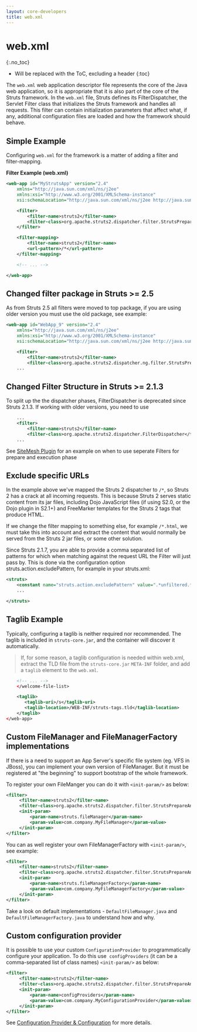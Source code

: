 ```yaml
---
layout: core-developers
title: web.xml
---
```


# web.xml
{:.no_toc}

* Will be replaced with the ToC, excluding a header
{:toc}

The `web.xml` web application descriptor file represents the core of the Java web application, so it is appropriate 
that it is also part of the core of the Struts framework. In the `web.xml` file, Struts defines its FilterDispatcher, 
the Servlet Filter class that initializes the Struts framework and handles all requests. This filter can contain 
initialization parameters that affect what, if any, additional configuration files are loaded and how the framework 
should behave.

## Simple Example

Configuring `web.xml` for the framework is a matter of adding a filter and filter-mapping.

**Filter Example (web.xml)**

```xml
<web-app id="MyStrutsApp" version="2.4" 
	xmlns="http://java.sun.com/xml/ns/j2ee" 
	xmlns:xsi="http://www.w3.org/2001/XMLSchema-instance" 
	xsi:schemaLocation="http://java.sun.com/xml/ns/j2ee http://java.sun.com/xml/ns/j2ee/web-app_2_4.xsd">

    <filter>
        <filter-name>struts2</filter-name>
        <filter-class>org.apache.struts2.dispatcher.filter.StrutsPrepareAndExecuteFilter</filter-class>
    </filter>

    <filter-mapping>
        <filter-name>struts2</filter-name>
        <url-pattern>/*</url-pattern>
    </filter-mapping>

    <!-- ... -->

</web-app>
```

## Changed filter package in Struts >= 2.5

As from Struts 2.5 all filters were moved to top package, if you are using older version you must use the old package, 
see example:

```xml
<web-app id="WebApp_9" version="2.4" 
	xmlns="http://java.sun.com/xml/ns/j2ee" 
	xmlns:xsi="http://www.w3.org/2001/XMLSchema-instance" 
	xsi:schemaLocation="http://java.sun.com/xml/ns/j2ee http://java.sun.com/xml/ns/j2ee/web-app_2_4.xsd">

    <filter>
        <filter-name>struts2</filter-name>
        <filter-class>org.apache.struts2.dispatcher.ng.filter.StrutsPrepareAndExecuteFilter</filter-class>
    ...
```

## Changed Filter Structure in Struts >= 2.1.3

To split up the the dispatcher phases, FilterDispatcher is deprecated since Struts 2.1.3. If working with older 
versions, you need to use

```xml
    ...
    <filter>
        <filter-name>struts2</filter-name>
        <filter-class>org.apache.struts2.dispatcher.FilterDispatcher</filter-class>
    ...
```

See [SiteMesh Plugin](../plugins/sitemesh-plugin.html) for an example on when to use seperate Filters for prepare 
and execution phase

## Exclude specific URLs

In the example above we've mapped the Struts 2 dispatcher to `/*`, so Struts 2 has a crack at all incoming requests. 
This is because Struts 2 serves static content from its jar files, including Dojo JavaScript files (if using S2.0, 
or the Dojo plugin in S2.1+) and FreeMarker templates for the Struts 2 tags that produce HTML.

If we change the filter mapping to something else, for example `/*.html`, we must take this into account and extract 
the content that would normally be served from the Struts 2 jar files, or some other solution.

Since Struts 2.1.7, you are able to provide a comma separated list of patterns for which when matching against 
the request URL the Filter will just pass by. This is done via the configuration option struts.action.excludePattern, 
for example in your struts.xml:

```xml
<struts>
    <constant name="struts.action.excludePattern" value=".*unfiltered.*,.*\.nofilter"/>
    ...

</struts>
```

## Taglib Example

Typically, configuring a taglib is neither required nor recommended. The taglib is included in `struts-core.jar`, and 
the container will discover it automatically.

> If, for some reason, a taglib configuration is needed within web.xml, extract the TLD file from the `struts-core.jar`
`META-INF` folder, and add a `taglib` element to the `web.xml`.

```xml
    <!-- ... -->
    </welcome-file-list>

    <taglib>
       <taglib-uri>/s</taglib-uri>
       <taglib-location>/WEB-INF/struts-tags.tld</taglib-location>
    </taglib>
</web-app>
```

## Custom FileManager and FileManagerFactory implementations

If there is a need to support an App Server's specific file system (eg. VFS in JBoss), you can implement your own 
version of FileManager. But it must be registered at "the beginning" to support bootstrap of the whole framework.

To register your own FileManger you can do it with `<init-param/>` as below:

```xml
<filter>
     <filter-name>struts2</filter-name>
     <filter-class>org.apache.struts2.dispatcher.filter.StrutsPrepareAndExecuteFilter</filter-class>
     <init-param>
         <param-name>struts.fileManager</param-name>
         <param-value>com.company.MyFileManager</param-value>
     </init-param>
</filter>
```

You can as well register your own FileManagerFactory with `<init-param/>`, see example:

```xml
<filter>
     <filter-name>struts2</filter-name>
     <filter-class>org.apache.struts2.dispatcher.filter.StrutsPrepareAndExecuteFilter</filter-class>
     <init-param>
         <param-name>struts.fileManagerFactory</param-name>
         <param-value>com.company.MyFileManagerFactory</param-value>
     </init-param>
</filter>
```

Take a look on default implementations - `DefaultFileManager.java` and `DefaultFileManagerFactory.java` to understand how and why.

## Custom configuration provider

It is possible to use your custom `ConfigurationProvider` to programmatically configure your application. To do this use 
`configProviders` (it can be a comma-separated list of class names) `<init-param/>` as below:

```xml
<filter>
     <filter-name>struts2</filter-name>
     <filter-class>org.apache.struts2.dispatcher.filter.StrutsPrepareAndExecuteFilter</filter-class>
     <init-param>
         <param-name>configProviders</param-name>
         <param-value>com.company.MyConfigurationProvider</param-value>
     </init-param>
</filter>
```

See [Configuration Provider & Configuration](configuration-provider-and-configuration.html) for more details.
